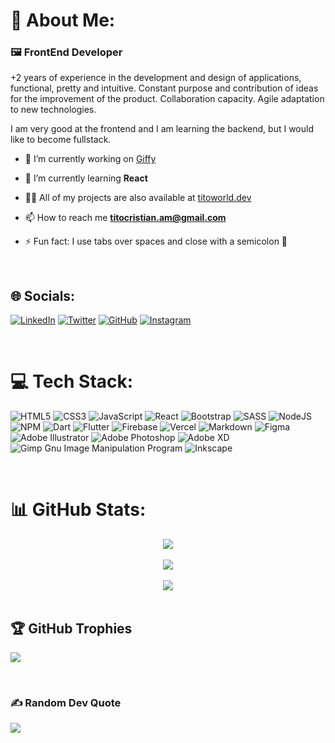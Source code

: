 # 💫 About Me:

### 🖼️ FrontEnd Developer

+2 years of experience in the development and design of applications, functional,
pretty and intuitive. Constant purpose and contribution of ideas for the improvement of the
product. Collaboration capacity. Agile adaptation to new technologies.

I am very good at the frontend and I am learning the backend, but I would like to become fullstack.

- 🔭 I’m currently working on [Giffy](https://github.com/titoworlddev/curso-react-midudev-giffy)

- 🌱 I’m currently learning **React**

- 👨‍💻 All of my projects are also available at [titoworld.dev](https://titoworld.dev)

- 📫 How to reach me **titocristian.am@gmail.com**

- ⚡ Fun fact: I use tabs over spaces and close with a semicolon 🤪

</br>

## 🌐 Socials:

[![LinkedIn](https://img.shields.io/badge/LinkedIn-%230077B5.svg?style=for-the-badge&logo=linkedin&logoColor=white)](https://linkedin.com/in/https://www.linkedin.com/in/cristian-arias-mejuto/) 
[![Twitter](https://img.shields.io/badge/Twitter-%231DA1F2.svg?style=for-the-badge&logo=Twitter&logoColor=white)](https://twitter.com/cristian_am91)
[![GitHub](https://img.shields.io/badge/github-%2324292e.svg?&style=for-the-badge&logo=github&logoColor=white)](https://github.com/titoworlddev)
[![Instagram](https://img.shields.io/badge/Instagram-%23E4405F.svg?style=for-the-badge&logo=Instagram&logoColor=white)](https://instagram.com/cristian_am91)

</br>

# 💻 Tech Stack:

![HTML5](https://img.shields.io/badge/html5-%23E34F26.svg?style=for-the-badge&logo=html5&logoColor=white) 
![CSS3](https://img.shields.io/badge/css3-%231572B6.svg?style=for-the-badge&logo=css3&logoColor=white) 
![JavaScript](https://img.shields.io/badge/javascript-%23323330.svg?style=for-the-badge&logo=javascript&logoColor=%23F7DF1E) 
![React](https://img.shields.io/badge/react-%2320232a.svg?style=for-the-badge&logo=react&logoColor=%2361DAFB) 
![Bootstrap](https://img.shields.io/badge/bootstrap-%23563D7C.svg?style=for-the-badge&logo=bootstrap&logoColor=white) 
![SASS](https://img.shields.io/badge/SASS-hotpink.svg?style=for-the-badge&logo=SASS&logoColor=white) 
![NodeJS](https://img.shields.io/badge/node.js-6DA55F?style=for-the-badge&logo=node.js&logoColor=white) 
![NPM](https://img.shields.io/badge/NPM-%23000000.svg?style=for-the-badge&logo=npm&logoColor=white) 
![Dart](https://img.shields.io/badge/dart-%230175C2.svg?style=for-the-badge&logo=dart&logoColor=white) 
![Flutter](https://img.shields.io/badge/Flutter-%2302569B.svg?style=for-the-badge&logo=Flutter&logoColor=white) 
![Firebase](https://img.shields.io/badge/firebase-%23039BE5.svg?style=for-the-badge&logo=firebase) 
![Vercel](https://img.shields.io/badge/vercel-%23000000.svg?style=for-the-badge&logo=vercel&logoColor=white) 
![Markdown](https://img.shields.io/badge/markdown-%23000000.svg?style=for-the-badge&logo=markdown&logoColor=white) 
![Figma](https://img.shields.io/badge/figma-%23F24E1E.svg?style=for-the-badge&logo=figma&logoColor=white)
![Adobe Illustrator](https://img.shields.io/badge/adobeillustrator-%23FF9A00.svg?style=for-the-badge&logo=adobeillustrator&logoColor=white) 
![Adobe Photoshop](https://img.shields.io/badge/adobephotoshop-%2331A8FF.svg?style=for-the-badge&logo=adobephotoshop&logoColor=white) 
![Adobe XD](https://img.shields.io/badge/Adobe%20XD-470137?style=for-the-badge&logo=Adobe%20XD&logoColor=#FF61F6) 
![Gimp Gnu Image Manipulation Program](https://img.shields.io/badge/Gimp-657D8B?style=for-the-badge&logo=gimp&logoColor=FFFFFF) 
![Inkscape](https://img.shields.io/badge/Inkscape-e0e0e0?style=for-the-badge&logo=inkscape&logoColor=080A13)

</br>

# 📊 GitHub Stats:

<div align="center">
  <img src="https://github-readme-stats.vercel.app/api?username=titoworlddev&theme=tokyonight&hide_border=true&include_all_commits=true&count_private=true" align="center"/>
  </br>
  </br>
  <img src="https://github-readme-streak-stats.herokuapp.com/?user=titoworlddev&theme=tokyonight&hide_border=true" align="center"/>
  </br>
  </br>
  <img src="https://github-readme-stats.vercel.app/api/top-langs/?username=titoworlddev&theme=tokyonight&hide_border=true&include_all_commits=true&count_private=true&layout=compact" align="center"/>
</div>

</br>

## 🏆 GitHub Trophies

![](https://github-profile-trophy.vercel.app/?username=titoworlddev&theme=tokyonight&no-frame=true&no-bg=false&margin-w=4)

</br>

### ✍️ Random Dev Quote

![](https://quotes-github-readme.vercel.app/api?type=horizontal&theme=tokyonight)
